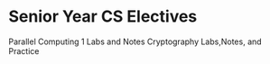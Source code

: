 # Senior Year CS Electives
Parallel Computing 1 Labs and Notes
Cryptography Labs,Notes, and Practice
